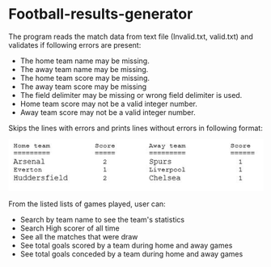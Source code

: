 # Football-results-generator
<p> The program reads the match data from text file (Invalid.txt, valid.txt) and validates if following errors are present:</p>
<ul>
  <li>The home team name may be missing. </li>
  <li>The away team name may be missing. </li>
  <li>The home team score may be missing. </li>
  <li>The away team score may be missing</li>
  <li>The field delimiter may be missing or wrong field delimiter is used.	</li>
  <li>Home team score may not be a valid integer number. </li>
  <li>Away team score may not be a valid integer number.</li>
</ul>
<p>Skips the lines with errors and prints lines without errors in following format: </p>
<img src="score.JPG">
<p>From the listed lists of games played, user can: </p>
<ul>
  <li>Search by team name to see the team's statistics</li>
  <li>Search High scorer of all time</li>
  <li>See all the matches that were draw</li>
  <li>See total goals scored by a team during home and away games</li>
  <li>See total goals conceded by a team during home and away games</li>
</ul>
